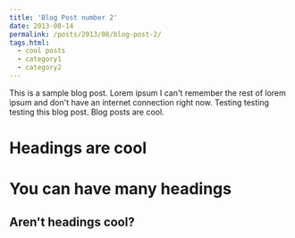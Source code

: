```yaml
---
title: 'Blog Post number 2'
date: 2013-08-14
permalink: /posts/2013/08/blog-post-2/
tags.html:
  - cool posts
  - category1
  - category2
---
```


This is a sample blog post. Lorem ipsum I can't remember the rest of lorem ipsum and don't have an internet connection right now. Testing testing testing this blog post. Blog posts are cool.

Headings are cool
======

You can have many headings
======

Aren't headings cool?
------
